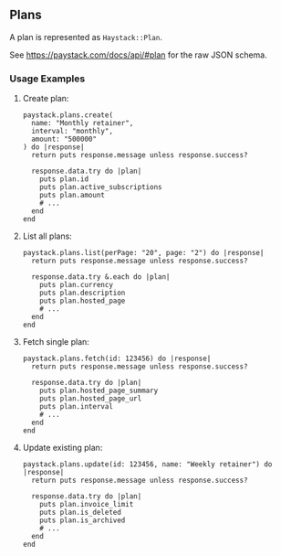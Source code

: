 ## Plans

A plan is represented as `Haystack::Plan`.

See <https://paystack.com/docs/api/#plan> for the raw JSON schema.

### Usage Examples

1. Create plan:

   ```crystal
   paystack.plans.create(
     name: "Monthly retainer",
     interval: "monthly",
     amount: "500000"
   ) do |response|
     return puts response.message unless response.success?

     response.data.try do |plan|
       puts plan.id
       puts plan.active_subscriptions
       puts plan.amount
       # ...
     end
   end
   ```

1. List all plans:

   ```crystal
   paystack.plans.list(perPage: "20", page: "2") do |response|
     return puts response.message unless response.success?

     response.data.try &.each do |plan|
       puts plan.currency
       puts plan.description
       puts plan.hosted_page
       # ...
     end
   end
   ```

1. Fetch single plan:

   ```crystal
   paystack.plans.fetch(id: 123456) do |response|
     return puts response.message unless response.success?

     response.data.try do |plan|
       puts plan.hosted_page_summary
       puts plan.hosted_page_url
       puts plan.interval
       # ...
     end
   end
   ```

1. Update existing plan:

   ```crystal
   paystack.plans.update(id: 123456, name: "Weekly retainer") do |response|
     return puts response.message unless response.success?

     response.data.try do |plan|
       puts plan.invoice_limit
       puts plan.is_deleted
       puts plan.is_archived
       # ...
     end
   end
   ```
